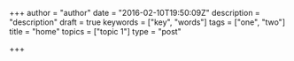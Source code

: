 +++
author = "author"
date = "2016-02-10T19:50:09Z"
description = "description"
draft = true
keywords = ["key", "words"]
tags = ["one", "two"]
title = "home"
topics = ["topic 1"]
type = "post"

+++

